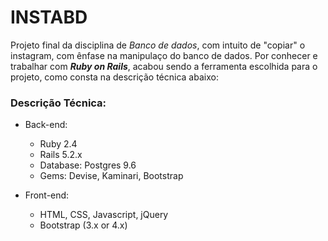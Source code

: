 # INSTABD
Projeto final da disciplina de <i>Banco de dados</i>, com intuito de "copiar" o instagram, com ênfase na manipulaço do banco de dados.
Por conhecer e trabalhar com <b><i>Ruby on Rails</i></b>, acabou sendo a ferramenta escolhida para o projeto, como consta na descrição técnica abaixo:

### Descrição Técnica:
  
  * Back-end:   
    * Ruby 2.4
    * Rails 5.2.x
    * Database: Postgres 9.6
    * Gems: Devise, Kaminari, Bootstrap  

  * Front-end:
    * HTML, CSS, Javascript, jQuery
    * Bootstrap (3.x or 4.x)

